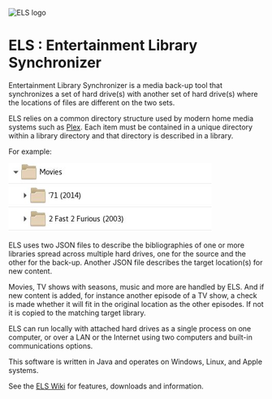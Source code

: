 ![ELS logo](https://github.com/GrokSoft/ELS/blob/master/artifacts/document/els-logo-98px.jpg)

# ELS : Entertainment Library Synchronizer

Entertainment Library Synchronizer is a media back-up tool that synchronizes
a set of hard drive(s) with another set of hard drive(s) where the locations
of files are different on the two sets.

ELS relies on a common directory structure used by modern home media systems such
as [Plex](https://plex.tv). Each item must be contained in a unique directory
within a library directory and that directory is described in a library.

For example:

![library directory structure](artifacts/images/library-directory.jpg "Library directory") 

ELS uses two JSON files to describe the bibliographies of one or more libraries
spread across multiple hard drives, one for the source and the other for the
back-up. Another JSON file describes the target location(s) for new content.

Movies, TV shows with seasons, music and more are handled by ELS. And if new content
is added, for instance another episode of a TV show, a check is made whether it will
fit in the original location as the other episodes. If not it is copied to the matching
target library.

ELS can run locally with attached hard drives as a single process on one computer, or
over a LAN or the Internet using two computers and built-in communications options.
 
This software is written in Java and operates on Windows, Linux, and Apple systems.

See the [ELS Wiki](https://github.com/GrokSoft/ELS/wiki) for features, downloads and information.
